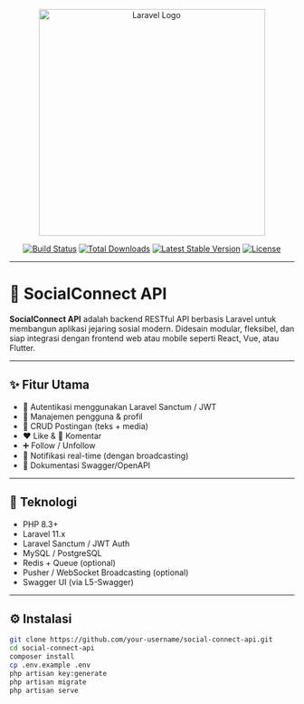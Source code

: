 <p align="center">
  <a href="https://laravel.com" target="_blank">
    <img src="https://raw.githubusercontent.com/laravel/art/master/logo-lockup/5%20SVG/2%20CMYK/1%20Full%20Color/laravel-logolockup-cmyk-red.svg" width="400" alt="Laravel Logo">
  </a>
</p>

<p align="center">
  <a href="https://github.com/your-username/social-connect-api/actions"><img src="https://github.com/your-username/social-connect-api/workflows/tests/badge.svg" alt="Build Status"></a>
  <a href="https://packagist.org/packages/your-username/social-connect-api"><img src="https://img.shields.io/packagist/dt/your-username/social-connect-api" alt="Total Downloads"></a>
  <a href="https://packagist.org/packages/your-username/social-connect-api"><img src="https://img.shields.io/packagist/v/your-username/social-connect-api" alt="Latest Stable Version"></a>
  <a href="https://packagist.org/packages/your-username/social-connect-api"><img src="https://img.shields.io/packagist/l/your-username/social-connect-api" alt="License"></a>
</p>

---

# 🧠 SocialConnect API

**SocialConnect API** adalah backend RESTful API berbasis Laravel untuk membangun aplikasi jejaring sosial modern. Didesain modular, fleksibel, dan siap integrasi dengan frontend web atau mobile seperti React, Vue, atau Flutter.

---

## ✨ Fitur Utama

- 🔐 Autentikasi menggunakan Laravel Sanctum / JWT
- 👤 Manajemen pengguna & profil
- 📝 CRUD Postingan (teks + media)
- ❤️ Like & 💬 Komentar
- ➕ Follow / Unfollow
- 🔔 Notifikasi real-time (dengan broadcasting)
- 📄 Dokumentasi Swagger/OpenAPI

---

## 🚀 Teknologi

- PHP 8.3+
- Laravel 11.x
- Laravel Sanctum / JWT Auth
- MySQL / PostgreSQL
- Redis + Queue (optional)
- Pusher / WebSocket Broadcasting (optional)
- Swagger UI (via L5-Swagger)

---

## ⚙️ Instalasi

```bash
git clone https://github.com/your-username/social-connect-api.git
cd social-connect-api
composer install
cp .env.example .env
php artisan key:generate
php artisan migrate
php artisan serve

